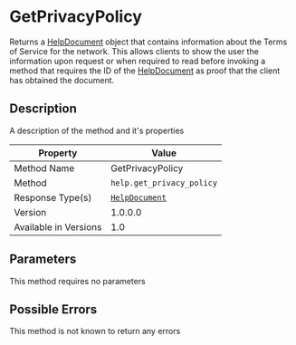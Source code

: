 # GetPrivacyPolicy

Returns a [HelpDocument](../../Objects/HelpDocument.md) object that
contains information about the Terms of Service for the network. This
allows clients to show the user the information upon request or when
required to read before invoking a method that requires the ID of the
[HelpDocument](../../Objects/HelpDocument.md) as proof that the client
has obtained the document.

## Description

A description of the method and it's properties

| Property              | Value                                           |
|-----------------------|-------------------------------------------------|
| Method Name           | GetPrivacyPolicy                                |
| Method                | `help.get_privacy_policy`                       |
| Response Type(s)      | [`HelpDocument`](../../Objects/HelpDocument.md) |
| Version               | 1.0.0.0                                         |
| Available in Versions | 1.0                                             |

## Parameters

This method requires no parameters


## Possible Errors

This method is not known to return any errors